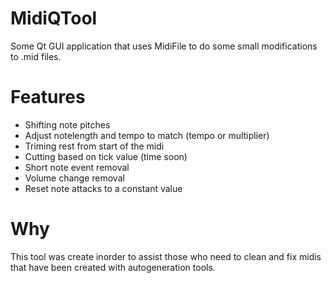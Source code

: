 # MidiQTool
Some Qt GUI application that uses MidiFile to do some small modifications to .mid files.
# Features
- Shifting note pitches
- Adjust notelength and tempo to match (tempo or multiplier)
- Triming rest from start of the midi
- Cutting based on tick value (time soon)
- Short note event removal
- Volume change removal
- Reset note attacks to a constant value
# Why
This tool was create inorder to assist those who need to clean and fix midis that have been created with autogeneration tools.
